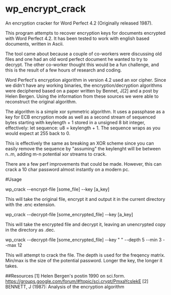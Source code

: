 # wp_encrypt_crack

An encryption cracker for Word Perfect 4.2 (Originally released 1987). 

This program attempts to recover encryption keys for documents encrypted with Word Perfect 4.2. It has been tested to work with english based documents, written in Ascii. 

The tool came about because a couple of co-workers were discussing old files and one had an old word perfect document he wanted to try to decrypt. The other co-worker thought this would be a fun challenge, and this is the result of a few hours of research and coding.

Word Perfect's encryption algorithm in version 4.2 used an xor cipher. Since we didn't have any working binaries, the encryption/decryption algorithms were deciphered based on a paper written by Bennet, J[2] and a post by Helen Bergen. Using the information from these sources we were able to reconstruct the original algorithm. 

The algorithm is a simple xor symmetric algorithm. It uses a passphase as a key for ECB encryption mode as well as a second stream of sequenced bytes starting with keylength + 1 stored in a unsigned 8 bit integer, effectively: let sequence: u8 = keylength + 1. The sequence wraps as you would expect at 255 back to 0. 

This is effectively the same as breaking an XOR scheme since you can easily remove the sequence by "assuming" the keylenght will be between n..m, adding m-n potential xor streams to crack. 

There are a few perf improvements that could be made. However, this can crack a 10 char password almost instantly on a modern pc. 

#Usage

wp_crack --encrypt-file [some_file] --key [a_key] 

This will take the original file, encrypt it and output it in the current directory with the .enc extension.

wp_crack --decrypt-file [some_encrypted_file] --key [a_key]

This will take the encrypted file and decrypt it, leaving an unencrypted copy in the directory as .dec. 

wp_crack --decrypt-file [some_encrypted_file] --key " " --depth 5 --min 3 --max 12

This will attempt to crack the file. The depth is used for the freqency matrix. Min/max is the size of the potential password. Longer the key, the longer it takes.

##Resources
[1] Helen Bergen's postin 1990 on sci.form. https://groups.google.com/forum/#!topic/sci.crypt/PmxaYcslekE
[2] BENNETT, J (1987): Analysis of the encryption algorithm